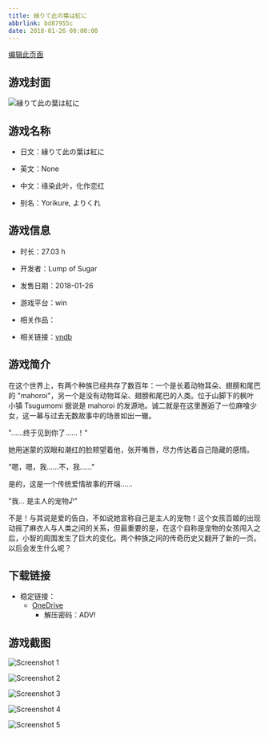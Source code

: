 ```yaml
---
title: 縁りて此の葉は紅に
abbrlink: bd87955c
date: 2018-01-26 00:00:00
---
```

[编辑此页面](https://github.com/ACG-3/ADV3-source/blob/main/source/_posts/games/%E7%B8%81%E3%82%8A%E3%81%A6%E6%AD%A4%E3%81%AE%E8%91%89%E3%81%AF%E7%B4%85%E3%81%AB.md)

## 游戏封面

![縁りて此の葉は紅に](https://pan.timero.xyz/d/onedrive/img_lib_001/%E7%B8%81%E3%82%8A%E3%81%A6%E6%AD%A4%E3%81%AE%E8%91%89%E3%81%AF%E7%B4%85%E3%81%AB_cover.avif)


## 游戏名称

- 日文：縁りて此の葉は紅に
- 英文：None
- 中文：缘染此叶，化作恋红

- 别名：Yorikure, よりくれ


## 游戏信息

- 时长：27.03 h
- 开发者：Lump of Sugar
- 发售日期：2018-01-26
- 游戏平台：win
- 相关作品：

- 相关链接：[vndb](https://vndb.org/v21717)


## 游戏简介

在这个世界上，有两个种族已经共存了数百年：一个是长着动物耳朵、翅膀和尾巴的 "mahoroi"，另一个是没有动物耳朵、翅膀和尾巴的人类。位于山脚下的枫叶小镇 Tsugumomi 据说是 mahoroi 的发源地。诚二就是在这里邂逅了一位麻喰少女，这一幕与过去无数故事中的场景如出一辙。

"......终于见到你了......！"

她用迷蒙的双眼和潮红的脸颊望着他，张开嘴唇，尽力传达着自己隐藏的感情。

"嗯，嗯，我......不，我......"

是的，这是一个传统爱情故事的开端......

"我... 是主人的宠物♪"

不是！与其说是爱的告白，不如说她宣称自己是主人的宠物！这个女孩百姬的出现动摇了麻衣人与人类之间的关系，但最重要的是，在这个自称是宠物的女孩闯入之后，小智的周围发生了巨大的变化。两个种族之间的传奇历史又翻开了新的一页。以后会发生什么呢？




## 下载链接

- 稳定链接：
    - [OneDrive](https://pan.timero.xyz/onedrive/adv_lib_001/%E7%B8%81%E3%82%8A%E3%81%A6%E6%AD%A4%E3%81%AE%E8%91%89%E3%81%AF%E7%B4%85%E3%81%AB)
        - 解压密码：ADV!



## 游戏截图


![Screenshot 1](https://pan.timero.xyz/d/onedrive/img_lib_001/%E7%B8%81%E3%82%8A%E3%81%A6%E6%AD%A4%E3%81%AE%E8%91%89%E3%81%AF%E7%B4%85%E3%81%AB_Screenshot_1.avif)

![Screenshot 2](https://pan.timero.xyz/d/onedrive/img_lib_001/%E7%B8%81%E3%82%8A%E3%81%A6%E6%AD%A4%E3%81%AE%E8%91%89%E3%81%AF%E7%B4%85%E3%81%AB_Screenshot_2.avif)

![Screenshot 3](https://pan.timero.xyz/d/onedrive/img_lib_001/%E7%B8%81%E3%82%8A%E3%81%A6%E6%AD%A4%E3%81%AE%E8%91%89%E3%81%AF%E7%B4%85%E3%81%AB_Screenshot_3.avif)

![Screenshot 4](https://pan.timero.xyz/d/onedrive/img_lib_001/%E7%B8%81%E3%82%8A%E3%81%A6%E6%AD%A4%E3%81%AE%E8%91%89%E3%81%AF%E7%B4%85%E3%81%AB_Screenshot_4.avif)

![Screenshot 5](https://pan.timero.xyz/d/onedrive/img_lib_001/%E7%B8%81%E3%82%8A%E3%81%A6%E6%AD%A4%E3%81%AE%E8%91%89%E3%81%AF%E7%B4%85%E3%81%AB_Screenshot_5.avif)

